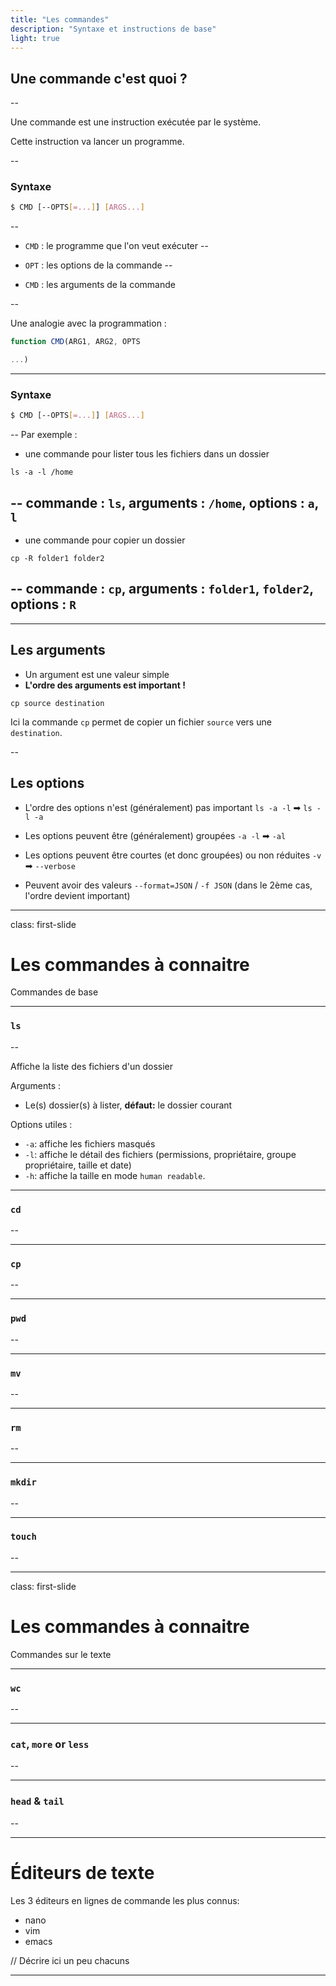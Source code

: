 ```yaml
---
title: "Les commandes"
description: "Syntaxe et instructions de base"
light: true
---
```


## Une commande c'est quoi ?

--

Une commande est une instruction exécutée par le système.

Cette instruction va lancer un programme.

--

### Syntaxe

```sh
$ CMD [--OPTS[=...]] [ARGS...]
```

--

- `CMD` : le programme que l'on veut exécuter --

- `OPT` : les options de la commande --

- `CMD` : les arguments de la commande

--

Une analogie avec la programmation :

```js
function CMD(ARG1, ARG2, OPTS

...)
```

---

### Syntaxe

```sh
$ CMD [--OPTS[=...]] [ARGS...]
```

-- Par exemple :

- une commande pour lister tous les fichiers dans un dossier

```shell
ls -a -l /home
```

-- commande : `ls`, arguments : `/home`, options : `a`, `l`
--

- une commande pour copier un dossier

```shell
cp -R folder1 folder2
```

-- commande : `cp`, arguments : `folder1`, `folder2`, options : `R`
--


---

## Les arguments

- Un argument est une valeur simple
- **L'ordre des arguments est important !**

```shell
cp source destination
```

Ici la commande `cp` permet de copier un fichier `source` vers une `destination`.

--

## Les options

- L'ordre des options n'est (généralement) pas important
  `ls -a -l` ➡ `ls -l -a`

- Les options peuvent être (généralement) groupées
  `-a -l` ➡ `-al`

- Les options peuvent être courtes (et donc groupées) ou non réduites
  `-v`  ➡ `--verbose`

- Peuvent avoir des valeurs
  `--format=JSON` / `-f JSON` (dans le 2ème cas, l'ordre devient important)

---
class: first-slide

# Les commandes à connaitre

Commandes de base

---
### `ls`
--

Affiche la liste des fichiers d'un dossier

Arguments :

- Le(s) dossier(s) à lister, **défaut:** le dossier courant

Options utiles :

* `-a`: affiche les fichiers masqués
* `-l`: affiche le détail des fichiers (permissions, propriétaire, groupe propriétaire, taille et date)
* `-h`: affiche la taille en mode `human readable`.

---
### `cd`
--


---
### `cp`
--


---
### `pwd`
--


---
### `mv`
--


---
### `rm`
--


---
### `mkdir`
--


---
### `touch`
--


---

class: first-slide

# Les commandes à connaitre

Commandes sur le texte

---
### `wc`
--


---
### `cat`, `more` or `less`
--


---

### `head` & `tail`
--

---
# Éditeurs de texte

Les 3 éditeurs en lignes de commande les plus connus:
- nano 
- vim 
- emacs

// Décrire ici un peu chacuns

---
